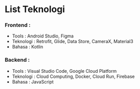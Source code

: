 # List Teknologi #
### Frontend : ###
*	Tools : Android Studio, Figma
*	Teknologi : Retrofit, Glide, Data Store, CameraX, Material3
*	Bahasa : Kotlin

### Backend : ###
*	Tools : Visual Studio Code, Google Cloud Platform
*	Teknologi : Cloud Computing, Docker, Cloud Run, Firebase
*	Bahasa : JavaScript
